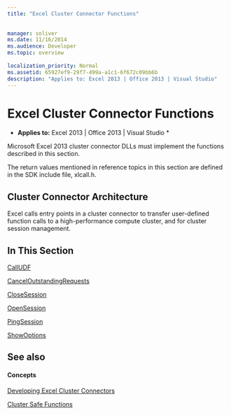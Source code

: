 ```yaml
---
title: "Excel Cluster Connector Functions"
 
 
manager: soliver
ms.date: 11/16/2014
ms.audience: Developer
ms.topic: overview
 
localization_priority: Normal
ms.assetid: 65927ef9-29f7-499a-a1c1-6f672c09bb6b
description: "Applies to: Excel 2013 | Office 2013 | Visual Studio"
---
```


# Excel Cluster Connector Functions

 * **Applies to:** Excel 2013 | Office 2013 | Visual Studio * 
  
Microsoft Excel 2013 cluster connector DLLs must implement the functions described in this section.
  
The return values mentioned in reference topics in this section are defined in the SDK include file, xlcall.h.
  
## Cluster Connector Architecture

Excel calls entry points in a cluster connector to transfer user-defined function calls to a high-performance compute cluster, and for cluster session management.
  
## In This Section

[CallUDF](calludf.md)
  
[CancelOutstandingRequests](canceloutstandingrequests.md)
  
[CloseSession](closesession.md)
  
[OpenSession](opensession.md)
  
[PingSession](pingsession.md)
  
[ShowOptions](showoptions.md)
  
## See also

#### Concepts

[Developing Excel Cluster Connectors](developing-excel-cluster-connectors.md)
  
[Cluster Safe Functions](cluster-safe-functions.md)

